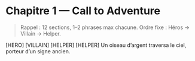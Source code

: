 # Chapitre 1 — Call to Adventure

> Rappel : 12 sections, 1–2 phrases max chacune. Ordre fixe : Héros → Villain → Helper.

[HERO]
[VILLAIN]
[HELPER]
[HELPER] Un oiseau d’argent traversa le ciel, porteur d’un signe ancien.

